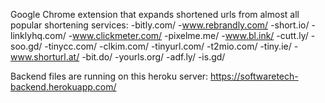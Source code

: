 Google Chrome extension that expands shortened urls from almost all popular shortening services: -bitly.com/ -www.rebrandly.com/ -short.io/ -linklyhq.com/ -www.clickmeter.com/ -pixelme.me/ -www.bl.ink/ -cutt.ly/ -soo.gd/ -tinycc.com/ -clkim.com/ -tinyurl.com/ -t2mio.com/ -tiny.ie/ -www.shorturl.at/ -bit.do/ -yourls.org/ -adf.ly/ -is.gd/

Backend files are running on this heroku server: https://softwaretech-backend.herokuapp.com/
